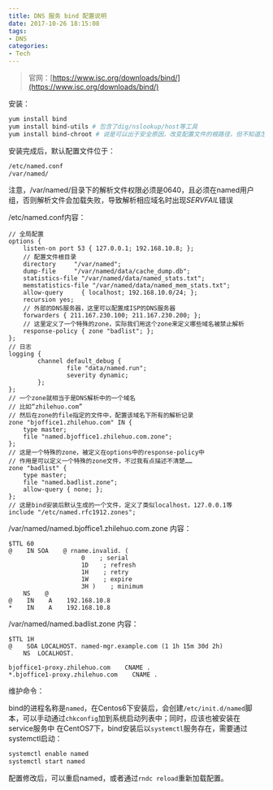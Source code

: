 ```yaml
---
title: DNS 服务 bind 配置说明
date: 2017-10-26 18:15:08
tags:
- DNS
categories:
- Tech
---
```


> 官网：[https://www.isc.org/downloads/bind/](https://www.isc.org/downloads/bind/)

安装：

```bash
yum install bind
yum install bind-utils # 包含了dig/nslookup/host等工具
yum install bind-chroot # 说是可以出于安全原因，改变配置文件的根路径，但不知道怎么用，感觉不装也行
```

安装完成后，默认配置文件位于：

```bash
/etc/named.conf
/var/named/
```

注意，/var/named/目录下的解析文件权限必须是0640，且必须在named用户组，否则解析文件会加载失败，导致解析相应域名时出现*SERVFAIL*错误

/etc/named.conf内容：

```
// 全局配置
options {
    listen-on port 53 { 127.0.0.1; 192.168.10.8; };
    // 配置文件根目录
    directory     "/var/named";
    dump-file     "/var/named/data/cache_dump.db";
    statistics-file "/var/named/data/named_stats.txt";
    memstatistics-file "/var/named/data/named_mem_stats.txt";
    allow-query     { localhost; 192.168.10.0/24; };
    recursion yes;
    // 外部的DNS服务器，这里可以配置成ISP的DNS服务器
    forwarders { 211.167.230.100; 211.167.230.200; };
    // 这里定义了一个特殊的zone，实际我们用这个zone来定义哪些域名被禁止解析
    response-policy { zone "badlist"; };
};
// 日志
logging {
        channel default_debug {
                file "data/named.run";
                severity dynamic;
        };
};
// 一个zone就相当于是DNS解析中的一个域名
// 比如“zhilehuo.com”
// 然后在zone的file指定的文件中，配置该域名下所有的解析记录
zone "bjoffice1.zhilehuo.com" IN {
    type master;
    file "named.bjoffice1.zhilehuo.com.zone";
};
// 这是一个特殊的zone，被定义在options中的response-policy中
// 作用是可以定义一个特殊的zone文件，不过我有点描述不清楚……
zone "badlist" {
    type master;
    file "named.badlist.zone";
    allow-query { none; };
};
// 这是bind安装后默认生成的一个文件，定义了类似localhost，127.0.0.1等
include "/etc/named.rfc1912.zones";
```


/var/named/named.bjoffice1.zhilehuo.com.zone 内容：

```
$TTL 60
@    IN SOA    @ rname.invalid. (
                    0    ; serial
                    1D    ; refresh
                    1H    ; retry
                    1W    ; expire
                    3H )    ; minimum
    NS    @
@    IN    A    192.168.10.8
*    IN    A    192.168.10.8
```


/var/named/named.badlist.zone 内容：

```
$TTL 1H
@    SOA LOCALHOST. named-mgr.example.com (1 1h 15m 30d 2h)
    NS  LOCALHOST.

bjoffice1-proxy.zhilehuo.com    CNAME .
*.bjoffice1-proxy.zhilehuo.com    CNAME .
```

维护命令：

bind的进程名称是`named`，在Centos6下安装后，会创建`/etc/init.d/named`脚本，可以手动通过`chkconfig`加到系统启动列表中；同时，应该也被安装在service服务中
在CentOS7下，bind安装后以`systemctl`服务存在，需要通过systemctl启动：

```bash
systemctl enable named
systemctl start named
```

配置修改后，可以重启named，或者通过`rndc reload`重新加载配置。